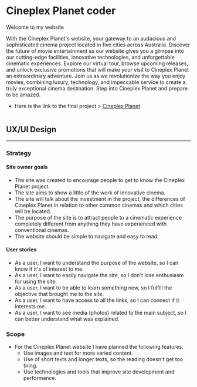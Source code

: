 # Cineplex Planet coder


 
 Welcome to my website

 With the Cineplex Planet's website, your gateway to an audacious and sophisticated cinema project located in five cities across Australia. Discover the future of movie entertainment as our website gives you a glimpse into our cutting-edge facilities, innovative technologies, and unforgettable cinematic experiences. 
Explore our virtual tour, browse upcoming releases, and unlock exclusive promotions that will make your visit to Cineplex Planet an extraordinary adventure. Join us as we revolutionize the way you enjoy movies, combining luxury, technology, and impeccable service to create a truly exceptional cinema destination. Step into Cineplex Planet and prepare to be amazed.

 - Here is the link to the final project > [Cineplex Planet](https://diogosafanelli.github.io/project-2/)

 
 <img src="img/readme.png" alt="">

 ## UX/UI Design
 <hr>

 ### Strategy

#### Site owner goals

- The site was created to encourage people to get to know the Cineplex Planet project.
- The site aims to show a little of the work of innovative cinema.
- The site will talk about the investment in the project, the differences of Cineplex Planet in relation to other common cinemas and which cities will be located.
- The purpose of the site is to attract people to a cinematic experience completely different from anything they have experienced with conventional cinemas.
- The website should be simple to navigate and easy to read.

#### User stories

- As a user, I want to understand the purpose of the website, so I can know if it's of interest to me.
- As a user, I want to easily navigate the site, so I don't lose enthusiasm for using the site.
- As a user, I want to be able to learn something new, so I fulfill the objective that brought me to the site.
- As a user, I want to have access to all the links, so I can connect if it interests me.
- As a user, I want to see media (photos) related to the main subject, so I can better understand what was explained.

### Scope

- For the Cineplex Planet website I have planned the following features.
  - Use images and text for more varied content.
  - Use of short texts and longer texts, so the reading doesn't get too tiring.
  - Use technologies and tools that improve site development and performance.
